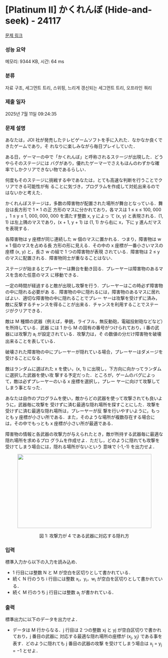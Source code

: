 # [Platinum II] かくれんぼ (Hide-and-seek) - 24117 

[문제 링크](https://www.acmicpc.net/problem/24117) 

### 성능 요약

메모리: 9344 KB, 시간: 64 ms

### 분류

자료 구조, 세그먼트 트리, 스위핑, 느리게 갱신되는 세그먼트 트리, 오프라인 쿼리

### 제출 일자

2025년 7월 11일 09:24:35

### 문제 설명

<p>あなたは，JOI 社が発売したテレビゲームソフトを手に入れた．なかなか良くできたゲームであり，そ れなりに楽しみながら毎日プレイしていた．</p>

<p>ある日，ゲーマーの中で「かくれんぼ」と呼称されるステージが出現した．どうやらそのステージには バグがあり，優れたゲーマーでさえもほんのわずかな確率でしかクリアできない物であるらしい．</p>

<p>何度もそのステージに挑戦する中であなたは，とても高速な判断を行うことでクリアできる可能性が有 ることに気づき，プログラムを作成して対処出来るのではないかと考えた．</p>

<p>かくれんぼステージは，多数の障害物が配置された場所が舞台となっている．舞台は長方形で 1 × 1 の正 方形のマスに分かれており，各マスは 1 ≤ x ≤ 100, 000 ，1 ≤ y ≤ 1, 000, 000, 000 を満たす整数 x, y によっ て (x, y) と表現される．(1, 1) は左上隅のマスであり，(x + 1, y + 1) は (1, 1) から右に x，下に y 進んだマス を表現する．</p>

<p>各障害物は y 座標が同じ連続した w 個のマスに置かれる．つまり，障害物は w × 1 個のマスを占める長 方形の形に見える．その中の x 座標が一番小さいマスの座標 (x, y) と，長さ w の組で 1 つの障害物が表現 されている．障害物は 2 ≤ y のマスに配置される．障害物同士が重なることはない．</p>

<p>ステージが始まるとプレーヤーは舞台を動き回る．プレーヤーは障害物のあるマスを含めた任意のマス に移動できる．</p>

<p>一定の時間が経過すると敵が出現し攻撃を行う．プレーヤーはこの時必ず障害物の中に隠れる必要があ る．障害物の中に隠れるには，障害物のあるマスに居ればよい．適切な障害物の中に隠れることでプレー ヤーは攻撃を受けずに済み，敵に反撃するチャンスを得ることが出来る．チャンスを利用することでステー ジがクリアできる．</p>

<p>敵は M 種類の武器（例えば，拳銃，ライフル，無反動砲，電磁投射砲などなど）を所持している．武器 には 1 から M の固有の番号がつけられており，i 番の武器には攻撃力 a<sub>i</sub> が設定されている．攻撃力は，そ の数値の分だけ障害物を破壊出来ることを表している．</p>

<p>破壊された障害物の中にプレーヤーが隠れている場合，プレーヤーはダメージを受けることになる．</p>

<p>敵はランダムに選ばれた x を使い，(x, 1) に出現し，下方向に向かってランダムに選択した武器を使い攻 撃する予定だった．ところが，ゲームのバグによって，敵は必ずプレーヤーのいる x 座標を選択し，プレー ヤーに向けて攻撃してしまう事となった．</p>

<p>あなたは自作のプログラムを使い，敵からどの武器を使って攻撃されても良いように，武器毎に攻撃を 受けずに済む最適な隠れ場所を探すことにした．攻撃を受けずに済む最適な隠れ場所は，プレーヤーが反 撃を行いやすいように，もっとも y 座標が小さい所である．また，そのような場所が複数存在する場合に は，その中でもっとも x 座標が小さい所が最適である．</p>

<p>障害物の情報と各武器の攻撃力が与えられたとき，敵が所持する武器毎に最適な隠れ場所を求めるプロ グラムを作成せよ．ただし，どのように隠れても攻撃を受けてしまう場合には，隠れる場所がないという 意味で (-1,-1) を出力せよ．</p>

<p style="text-align: center;"><img alt="" src="https://upload.acmicpc.net/b1c8ddc8-707b-40a3-8e3d-306edf6db7f5/-/preview/" style="width: 427px; height: 236px;"></p>

<p style="text-align: center;">図 1: 攻撃力が 4 である武器に対応する隠れ方</p>

### 입력 

 <p>標準入力から以下の入力を読み込め．</p>

<ul>
	<li>1 行目には整数 N と M が空白を区切りとして書かれている．</li>
	<li>続く N 行のうち i 行目には整数 x<sub>i</sub>，y<sub>i</sub>，w<sub>i</sub> が空白を区切りとして書かれている．</li>
	<li>続く M 行のうち j 行目には整数 a<sub>j</sub> が書かれている．</li>
</ul>

### 출력 

 <p>標準出力に以下のデータを出力せよ．</p>

<ul>
	<li>データは M 行からなる．j 行目は 2 つの整数 xj と yj が空白区切りで書かれており，j 番目の武器に 対応する最適な隠れ場所の座標が (x<sub>j</sub>, y<sub>j</sub>) である事を表す．どのように隠れても j 番目の武器の攻撃 を受けてしまう場合は x<sub>j</sub> = y<sub>j</sub> = −1 とせよ．</li>
</ul>

